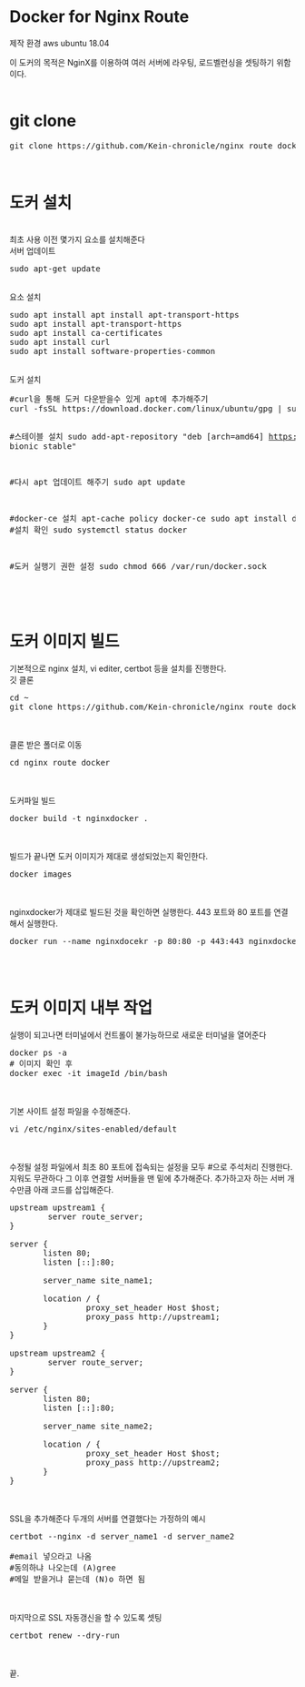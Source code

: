 # Docker for Nginx Route
제작 환경 aws ubuntu 18.04

이 도커의 목적은 NginX를 이용하여 여러 서버에 라우팅, 로드벨런싱을 셋팅하기 위함이다.
<br>
<br>

# git clone
<pre>
git clone https://github.com/Kein-chronicle/nginx_route_docker.git
</pre>
<br>

# 도커 설치
<br>
최초 사용 이전 몇가지 요소를 설치해준다
<br>
서버 업데이트
<pre>
sudo apt-get update
</pre>
<br>
요소 설치
<pre>
sudo apt install apt install apt-transport-https
sudo apt install apt-transport-https
sudo apt install ca-certificates
sudo apt install curl
sudo apt install software-properties-common
</pre>
<br>
도커 설치
<pre>
#curl을 통해 도커 다운받을수 있게 apt에 추가해주기
curl -fsSL https://download.docker.com/linux/ubuntu/gpg | sudo apt-key add -

#스테이블 설치
sudo add-apt-repository "deb [arch=amd64] https://download.docker.com/linux/ubuntu bionic stable"

#다시 apt 업데이트 해주기
sudo apt update

#docker-ce 설치
apt-cache policy docker-ce
sudo apt install docker-ce
#설치 확인
sudo systemctl status docker

#도커 실행기 권한 설정
sudo chmod 666 /var/run/docker.sock
</pre>


<br><br>

# 도커 이미지 빌드

기본적으로 nginx 설치, vi editer, certbot 등을 설치를 진행한다.
<br>
깃 클론
<pre>
cd ~
git clone https://github.com/Kein-chronicle/nginx_route_docker.git
</pre>
<br><br>
클론 받은 폴더로 이동
<pre>
cd nginx_route_docker
</pre>
<br><br>
도커파일 빌드
<pre>
docker build -t nginxdocker .
</pre>
<br><br>
빌드가 끝나면 도커 이미지가 제대로 생성되었는지 확인한다.
<pre>
docker images
</pre>
<br><br>
nginxdocker가 제대로 빌드된 것을 확인하면 실행한다.
443 포트와 80 포트를 연결해서 실행한다.
<pre>
docker run --name nginxdocekr -p 80:80 -p 443:443 nginxdocker
</pre>
<br><br>
# 도커 이미지 내부 작업
실행이 되고나면 터미널에서 컨트롤이 불가능하므로 새로운 터미널을 열어준다
<pre>
docker ps -a
# 이미지 확인 후
docker exec -it imageId /bin/bash
</pre>
<br><br>
기본 사이트 설정 파일을 수정해준다.
<pre>
vi /etc/nginx/sites-enabled/default
</pre>
<br><br>
수정될 설정 파일에서 최초 80 포트에 접속되는 설정을 모두 #으로 주석처리 진행한다.
지워도 무관하다
그 이후 연결할 서버들을 맨 밑에 추가해준다.
추가하고자 하는 서버 개수만큼 아래 코드를 삽입해준다.
<pre>
upstream upstream1 {
        server route_server;
}

server {
       listen 80;
       listen [::]:80;

       server_name site_name1;

       location / {
                proxy_set_header Host $host;
                proxy_pass http://upstream1;
       }
}

upstream upstream2 {
        server route_server;
}

server {
       listen 80;
       listen [::]:80;

       server_name site_name2;

       location / {
                proxy_set_header Host $host;
                proxy_pass http://upstream2;
       }
}
</pre>
<br><br>
SSL을 추가해준다
두개의 서버를 연결했다는 가정하의 예시
<pre>
certbot --nginx -d server_name1 -d server_name2

#email 넣으라고 나옴
#동의하냐 나오는데 (A)gree
#메일 받을거냐 묻는데 (N)o 하면 됨
</pre>
<br><br>
마지막으로 SSL 자동갱신을 할 수 있도록 셋팅
<pre>
certbot renew --dry-run
</pre>
<br><br>
끝.
